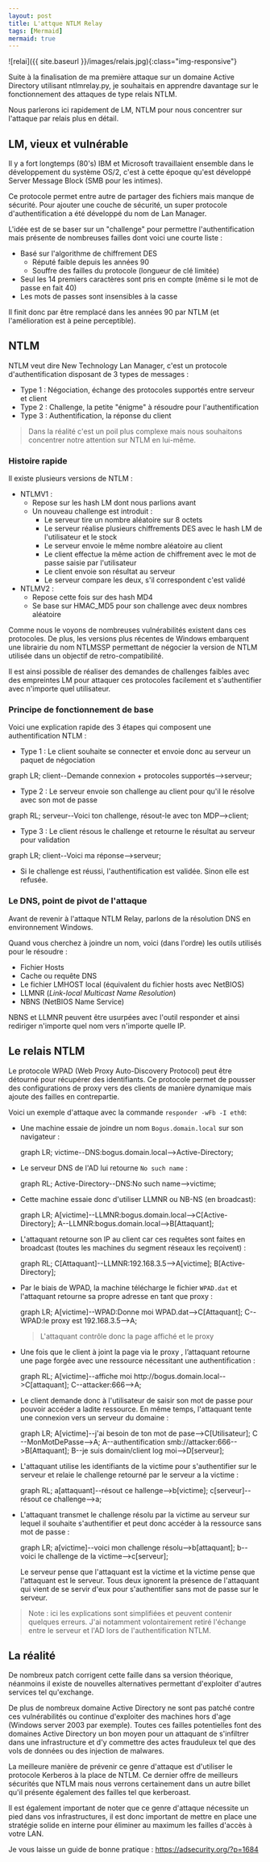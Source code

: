 ```yaml
---
layout: post
title: L'attque NTLM Relay
tags: [Mermaid]
mermaid: true
---
```


![relai]({{ site.baseurl }}/images/relais.jpg){:class="img-responsive"}

Suite à la finalisation de ma première attaque sur un domaine Active Directory utilisant ntlmrelay.py, je souhaitais en apprendre davantage sur le fonctionnement des attaques de type relais NTLM. 

Nous parlerons ici rapidement de LM, NTLM pour nous concentrer sur l'attaque par relais plus en détail.

## LM, vieux et vulnérable 

Il y a fort longtemps (80's) IBM et Microsoft travaillaient ensemble dans le développement du système OS/2, c'est à cette époque qu'est développé Server Message Block (SMB pour les intimes). 

Ce protocole permet entre autre de partager des fichiers mais manque de sécurité. Pour ajouter une couche de sécurité, un super protocole d'authentification a été développé du nom de Lan Manager. 

L'idée est de se baser sur un "challenge" pour permettre l'authentification mais présente de nombreuses failles dont voici une courte liste : 

- Basé sur l'algorithme de chiffrement DES
  - Réputé faible depuis les années 90
  - Souffre des failles du protocole (longueur de clé limitée)
- Seul les 14 premiers caractères sont pris en compte (même si le mot de passe en fait 40)
- Les mots de passes sont insensibles à la casse 

Il finit donc par être remplacé dans les années 90 par NTLM (et l'amélioration est à peine perceptible). 

## NTLM 

NTLM veut dire New Technology Lan Manager, c'est un protocole d'authentification disposant de 3 types de messages : 

- Type 1 : Négociation, échange des protocoles supportés entre serveur et client
- Type 2 : Challenge, la petite "énigme" à résoudre pour l'authentification
- Type 3 : Authentification, la réponse du client

> Dans la réalité c'est un poil plus complexe mais nous souhaitons concentrer notre attention sur NTLM en lui-même. 

### Histoire rapide

Il existe plusieurs versions de NTLM :

- NTLMV1 :
  - Repose sur les hash LM dont nous parlions avant 
  - Un nouveau challenge est introduit : 
    - Le serveur tire un nombre aléatoire sur 8 octets 
    - Le serveur réalise plusieurs chiffrements DES avec le hash LM de l'utilisateur et le stock
    - Le serveur envoie le même nombre aléatoire au client 
    - Le client effectue la même action de chiffrement avec le mot de passe saisie par l'utilisateur 
    - Le client envoie son résultat au serveur
    - Le serveur compare les deux, s'il correspondent c'est validé 
- NTLMV2 :
  - Repose cette fois sur des hash MD4 
  - Se base sur HMAC_MD5 pour son challenge avec deux nombres aléatoire

Comme nous le voyons de nombreuses vulnérabilités existent dans ces protocoles. De plus, les versions plus récentes de Windows embarquent une librairie du nom NTLMSSP permettant de négocier la version de NTLM utilisée dans un objectif de retro-compatibilité. 

Il est ainsi possible de réaliser des demandes de challenges faibles avec des empreintes LM pour attaquer ces protocoles facilement et s'authentifier avec n'importe quel utilisateur. 

### Principe de fonctionnement de base 

Voici une explication rapide des 3 étapes qui composent une authentification NTLM :

- Type 1 : Le client souhaite se connecter et envoie donc au serveur un paquet de négociation 

<div class="mermaid">
graph LR;
client--Demande connexion + protocoles supportés-->serveur;
</div>

- Type 2 : Le serveur envoie son challenge au client pour qu'il le résolve avec son mot de passe 

<div class="mermaid">
graph RL;
serveur--Voici ton challenge, résout-le avec ton MDP-->client;
</div>

- Type 3 : Le client résous le challenge et retourne le résultat au serveur pour validation 

<div class="mermaid">
graph LR;
client--Voici ma réponse-->serveur;
</div>

- Si le challenge est réussi, l'authentification est validée. Sinon elle est refusée.



### Le DNS, point de pivot de l'attaque

Avant de revenir à l'attaque NTLM Relay, parlons de la résolution DNS en environnement Windows. 

Quand vous cherchez à joindre un nom, voici (dans l'ordre) les outils utilisés pour le résoudre :

- Fichier Hosts 
- Cache ou requête DNS
- Le fichier LMHOST local (équivalent du fichier hosts avec NetBIOS)
- LLMNR (*Link-local Multicast Name Resolution*) 
- NBNS (NetBIOS Name Service) 

NBNS et LLMNR peuvent être usurpées avec l'outil responder et ainsi rediriger n'importe quel nom vers n'importe quelle IP. 

## Le relais NTLM

Le protocole WPAD (Web Proxy Auto-Discovery Protocol) peut être détourné pour récupérer des identifiants. Ce protocole permet de pousser des configurations de proxy vers des clients de manière dynamique mais ajoute des failles en contrepartie. 

Voici un exemple d'attaque avec la commande `responder -wFb -I eth0`: 

- Une machine essaie de joindre un nom `Bogus.domain.local` sur son navigateur :

  <div class="mermaid">
  graph LR;
  victime--DNS:bogus.domain.local-->Active-Directory;
  </div>
  
- Le serveur DNS de l'AD lui retourne `No such name` :

  <div class="mermaid">
  graph RL;
  Active-Directory--DNS:No such name-->victime;
  </div>


- Cette machine essaie donc d'utiliser LLMNR ou NB-NS (en broadcast):

  <div class="mermaid">
  graph LR;
  A[victime]--LLMNR:bogus.domain.local-->C[Active-Directory];
  A--LLMNR:bogus.domain.local-->B[Attaquant];
  </div>

- L'attaquant retourne son IP au client car ces requêtes sont faites en broadcast (toutes les machines du segment réseaux les reçoivent) :

  <div class="mermaid">
  graph RL;
  C[Attaquant]--LLMNR:192.168.3.5-->A[victime];
  B[Active-Directory];
  </div>

  

- Par le biais de WPAD, la machine télécharge le fichier `WPAD.dat` et l'attaquant retourne sa propre adresse en tant que proxy :

  <div class="mermaid">
  graph LR;
  A[victime]--WPAD:Donne moi WPAD.dat-->C[Attaquant];
  C--WPAD:le proxy est 192.168.3.5-->A;
  </div>

  > L'attaquant contrôle donc la page affiché et le proxy

- Une fois que le client à joint la page via le proxy , l’attaquant retourne une page forgée avec une ressource nécessitant une authentification  :

  <div class="mermaid">
  graph RL;
  A[victime]--affiche moi http://bogus.domain.local-->C[attaquant];
  C--attacker:666-->A;
  </div>

- Le client demande donc à l'utilisateur de saisir son mot de passe pour pouvoir accéder a ladite ressource. En même temps, l'attaquant tente une connexion vers un serveur du domaine :

  <div class="mermaid">
  graph LR;
  A[victime]--j'ai besoin de ton mot de pase-->C[Utilisateur];
  C --MonMotDePasse-->A;
  A--authentification smb://attacker:666-->B[Attaquant];
  B--je suis domain/client log moi-->D[serveur];
  </div>

- L'attaquant utilise les identifiants de la victime pour s'authentifier sur le serveur et relaie le challenge retourné par le serveur a la victime :

  <div class="mermaid">
  graph RL;
  a[attaquant]--résout ce hallenge-->b[victime];
  c[serveur]--résout ce challenge-->a;
  </div>
  
- L'attaquant transmet le challenge résolu par la victime au serveur sur lequel il souhaite s'authentifier et peut donc accéder à la ressource sans mot de passe : 

  <div class="mermaid">
  graph LR;
  a[victime]--voici mon challenge résolu-->b[attaquant];
  b--voici le challenge de la victime-->c[serveur];
  </div>

  Le serveur pense que l'attaquant est la victime et la victime pense que l'attaquant est le serveur. Tous deux ignorent la présence de l'attaquant qui vient de se servir d'eux pour s'authentifier sans mot de passe sur le serveur.  

> Note : ici les explications sont simplifiées et peuvent contenir quelques erreurs. J'ai notamment volontairement retiré l'échange entre le serveur et l'AD lors de l'authentification NTLM.

## La réalité 

De nombreux patch corrigent cette faille dans sa version théorique, néanmoins il existe de nouvelles alternatives permettant d'exploiter d'autres services tel qu'exchange. 

De plus de nombreux domaine Active Directory ne sont pas patché contre ces vulnérabilités ou continue d'exploiter des machines hors d'age (Windows server 2003 par exemple). Toutes ces failles potentielles font des domaines Active Directory un bon moyen pour un attaquant de s'infiltrer dans une infrastructure et d'y commettre des actes frauduleux tel que des vols de données ou des injection de malwares. 

La meilleure manière de prévenir ce genre d'attaque est d'utiliser le protocole Kerberos à la place de NTLM. Ce dernier offre de meilleurs sécurités que NTLM mais nous verrons certainement dans un autre billet qu'il présente également des failles tel que kerberoast. 

Il est également important de noter que ce genre d'attaque nécessite un pied dans vos infrastructures, il est donc important de mettre en place une stratégie solide en interne pour éliminer au maximum les failles d'accès à votre LAN. 

Je vous laisse un guide de bonne pratique : https://adsecurity.org/?p=1684
